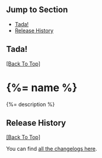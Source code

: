 ## Jump to Section

* [Tada!](#tada!)
* [Release History](#release-history)

## Tada!
[[Back To Top]](#jump-to-section)

# {%= name %}
{%= description %}

## Release History
[[Back To Top]](#jump-to-section)

You can find [all the changelogs here](/docs/changelogs).

